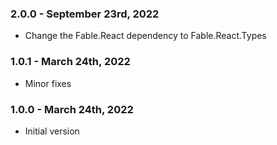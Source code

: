 ### 2.0.0 - September 23rd, 2022
- Change the Fable.React dependency to Fable.React.Types

### 1.0.1 - March 24th, 2022
- Minor fixes

### 1.0.0 - March 24th, 2022
- Initial version